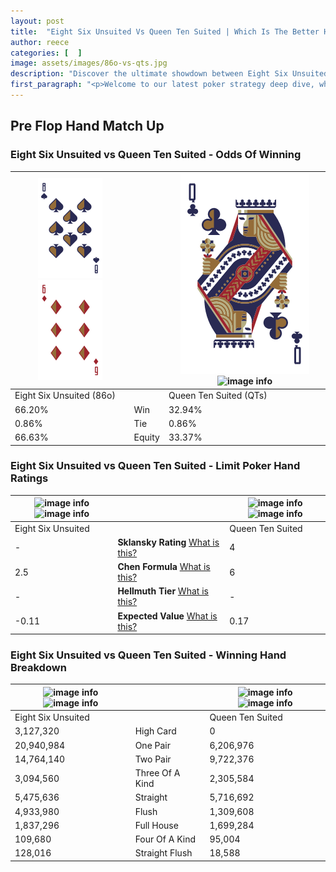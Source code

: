 ```yaml
---
layout: post
title:  "Eight Six Unsuited Vs Queen Ten Suited | Which Is The Better Hand In Poker? A Complete Guide"
author: reece
categories: [  ]
image: assets/images/86o-vs-qts.jpg
description: "Discover the ultimate showdown between Eight Six Unsuited and Queen Ten Suited in poker! Uncover the odds, strategies, and scenarios where one hand triumphs over the other. Get ready to up your poker game with this thrilling analysis."
first_paragraph: "<p>Welcome to our latest poker strategy deep dive, where we're pitting two distinct hands against each other in a high-stakes showdown: Eight Six Unsuited vs Queen Ten Suited.</p><p>In the dynamic world of poker, every decision counts, and knowing which hand holds the upper hand is key to your success at the table.</p><p>In this article, we'll dissect these two hands, explore the scenarios where one dominates the other, and equip you with the knowledge to make strategic choices that can tip the odds in your favor.</p><p>Get ready to unravel the intriguing dynamics of these poker hands and elevate your game to new heights.</p>"
---
```




[comment]: # (sp0)

## Pre Flop Hand Match Up

<div class="table hand-ratings" markdown="1"> 



### Eight Six Unsuited vs Queen Ten Suited - Odds Of Winning


    
| ![image info](assets/images/hand1/8.png) ![image info](assets/images/hand1/6o.png) |  | ![image info](assets/images/hand2/q.png) ![image info](assets/images/hand2/ts.png) |
| -------- | -------- | -------- |
| Eight Six Unsuited (86o) |  | Queen Ten Suited (QTs) |
| 66.20% | Win | 32.94% |
| 0.86% | Tie | 0.86% |
| 66.63% | Equity | 33.37% |




[comment]: # (sp1)



### Eight Six Unsuited vs Queen Ten Suited - Limit Poker Hand Ratings


    
| ![image info](https://www.riverpairs.com/assets/images/hand1/8.png) ![image info](https://www.riverpairs.com/assets/images/hand1/6o.png) |  | ![image info](https://www.riverpairs.com/assets/images/hand2/q.png) ![image info](https://www.riverpairs.com/assets/images/hand2/ts.png) |
| -------- | -------- | -------- |
| Eight Six Unsuited |  | Queen Ten Suited |
| - | **Sklansky Rating** [What is this?](/sklansky-rating-explained) | 4 |
| 2.5 | **Chen Formula** [What is this?](/chen-formula-explained) | 6 |
| - | **Hellmuth Tier** [What is this?](/Hellmuth-tier-explained) | - |
| -0.11 | **Expected Value** [What is this?](/expected-value-explained) | 0.17 |




[comment]: # (sp2)



### Eight Six Unsuited vs Queen Ten Suited - Winning Hand Breakdown


    
| ![image info](https://www.riverpairs.com/assets/images/hand1/8.png) ![image info](https://www.riverpairs.com/assets/images/hand1/6o.png) |  | ![image info](https://www.riverpairs.com/assets/images/hand2/q.png) ![image info](https://www.riverpairs.com/assets/images/hand2/ts.png) |
| -------- | -------- | -------- |
| Eight Six Unsuited |  | Queen Ten Suited |
| 3,127,320 | High Card | 0 |
| 20,940,984 | One Pair | 6,206,976 |
| 14,764,140 | Two Pair | 9,722,376 |
| 3,094,560 | Three Of A Kind | 2,305,584 |
| 5,475,636 | Straight | 5,716,692 |
| 4,933,980 | Flush | 1,309,608 |
| 1,837,296 | Full House | 1,699,284 |
| 109,680 | Four Of A Kind | 95,004 |
| 128,016 | Straight Flush | 18,588 |




[comment]: # (sp3)



</div>

[comment]: # (sp4)



[comment]: # (sp5)

